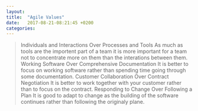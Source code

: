 ```yaml
---
layout: 
title:  "Agile Values"
date:   2017-08-21-08:21:45 +0200
categories: 
---
```


>Individuals and Interactions Over Processes and Tools
  As much as tools are the importent part of a team it is more important for a team not to concentrate more on them than the interations between them.
>Working Software Over Comprehensive Documentation
   It is better to focus on working software rather than spending time going through some documentation.
>Customer Collaboration Over Contract Negotiation
 It is better to work together with your customer rather than to focus on the contract.
>Responding to Change Over Following a Plan
  It is good to adapt to change as the building of the software continues rather than following the originaly plane.
  
